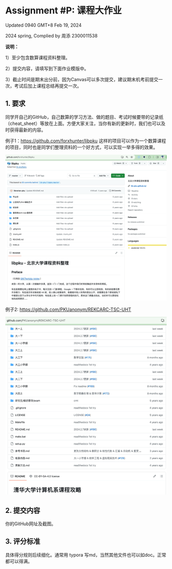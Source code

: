 # Assignment #P: 课程大作业

Updated 0940 GMT+8 Feb 19, 2024

2024 spring, Complied by 周添 2300011538



**说明：**

1）至少包含数算课程资料整理。

2）提交内容，请填写到下面作业模版中。

3）截止时间是期末出分前，因为Canvas可以多次提交，建议期末机考前提交一次，考试后加上课程总结再提交一次。



## 1. 要求

同学开自己的GitHub，自己数算的学习方法、做的题目、考试时候要带的记录纸（cheat_sheet）等放在上面。方便大家关注，当你有新的更新时，我们也可以及时获得最新的内容。

例子1：https://github.com/forxhunter/libpku 这样的项目可以作为一个数算课程的项目，同时也是同学们整理资料的一个好方式，可以实现一举多得的效果。



![image-20240219114316139](https://raw.githubusercontent.com/GMyhf/img/main/img/image-20240219114316139.png)





例子2: https://github.com/PKUanonym/REKCARC-TSC-UHT

![image-20240219114436829](https://raw.githubusercontent.com/GMyhf/img/main/img/image-20240219114436829.png)



## 2. 提交内容

你的GitHub网址及截图。



## 3. 评分标准

具体得分规则后续细化。通常用 typora 写md，当然其他文件也可以如doc。正常都可以得满。








